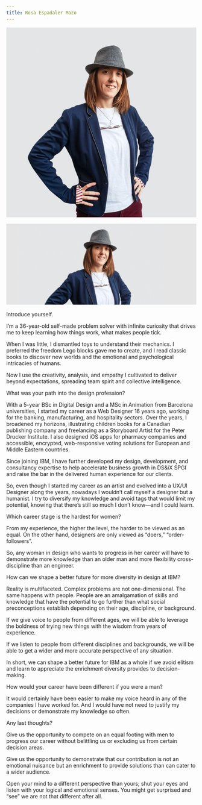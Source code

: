 ```yaml
---
title: Rosa Espadaler Mazo
---
```


<grid classname="background-bleed">
<column lg="16">

<art-direction>

![Rosa Espadaler Mazo card image](./608x608.jpg)

![Rosa Espadaler Mazo hero image](./2624x1120.jpg)

</art-direction>

<community-lead name="Rosa Espadaler Mazo" position="Customer Engagement and Design Practice Leader" department="IBM Services"></community-lead>

</column>
</grid>

<grid className="community__grid" background="gray-10">
<column sm="3" md="3" lg="3">

<span className="community__prompt">Introduce yourself.</span>

</column>

<column md="6" lg="8" offset_lg="1">

I’m a 36-year-old self-made problem solver with infinite curiosity that drives me to keep learning how things work, what makes people tick.

When I was little, I dismantled toys to understand their mechanics. I preferred the freedom Lego blocks gave me to create, and I read classic books to discover new worlds and the emotional and psychological intricacies of humans.

Now I use the creativity, analysis, and empathy I cultivated to deliver beyond expectations, spreading team spirit and collective intelligence.

</column>
</grid>

<grid className="community__grid" background="gray-10">
<column sm="3" md="3" lg="3">

<span className="community__prompt">What was your path into the design profession?</span>

</column>

<column md="6" lg="8" offset_lg="1">

With a 5-year BSc in Digital Design and a MSc in Animation from Barcelona universities, I started my career as a Web Designer 16 years ago, working for the banking, manufacturing, and hospitality sectors. Over the years, I broadened my horizons, illustrating children books for a Canadian publishing company and freelancing as a Storyboard Artist for the Peter Drucker Institute. I also designed iOS apps for pharmacy companies and accessible, encrypted, web-responsive voting solutions for European and Middle Eastern countries.

Since joining IBM, I have further developed my design, development, and consultancy expertise to help accelerate business growth in DS&iX SPGI and raise the bar in the delivered human experience for our clients.

So, even though I started my career as an artist and evolved into a UX/UI Designer along the years, nowadays I wouldn’t call myself a designer but a humanist. I try to diversify my knowledge and avoid tags that would limit my potential, knowing that there’s still so much I don’t know—and I could learn.

</grid>

<grid className="community__grid" background="gray-10">
<column sm="3" md="3" lg="3">

<span className="community__prompt">Which career stage is the hardest for women?</span>

</column>

<column md="6" lg="8" offset_lg="1">

From my experience, the higher the level, the harder to be viewed as an equal. On the other hand, designers are only viewed as “doers,” “order-followers”.

So, any woman in design who wants to progress in her career will have to demonstrate more knowledge than an older man and more flexibility cross-discipline than an engineer.

</column>
</grid>

<grid className="community__grid" background="gray-10">
<column sm="3" md="3" lg="3">

<span className="community__prompt">How can we shape a better future for more diversity in design at IBM?</span>

</column>

<column md="6" lg="8" offset_lg="1">

Reality is multifaceted. Complex problems are not one-dimensional. The same happens with people. People are an amalgamation of skills and knowledge that have the potential to go further than what social preconceptions establish depending on their age, discipline, or background.

If we give voice to people from different ages, we will be able to leverage the boldness of trying new things with the wisdom from years of experience.

If we listen to people from different disciplines and backgrounds, we will be able to get a wider and more accurate perspective of any situation.

In short, we can shape a better future for IBM as a whole if we avoid elitism and learn to appreciate the enrichment diversity provides to decision-making.

</column>
</grid>

<grid className="community__grid" background="gray-10">
<column sm="3" md="3" lg="3">

<span className="community__prompt">How would your career have been different if you were a man?</span>

</column>

<column md="6" lg="8" offset_lg="1">

It would certainly have been easier to make my voice heard in any of the companies I have worked for. And I would have not need to justify my decisions or demonstrate my knowledge so often.

</column>
</grid>

<grid className="community__grid" background="gray-10">
<column sm="3" md="3" lg="3">

<span className="community__prompt">Any last thoughts?</span>

</column>

<column md="6" lg="8" offset_lg="1">

Give us the opportunity to compete on an equal footing with men to progress our career without belittling us or excluding us from certain decision areas.

Give us the opportunity to demonstrate that our contribution is not an emotional nuisance but an enrichment to provide solutions than can cater to a wider audience.

Open your mind to a different perspective than yours; shut your eyes and listen with your logical and emotional senses. You might get surprised and “see” we are not that different after all.

</column>
</grid>

